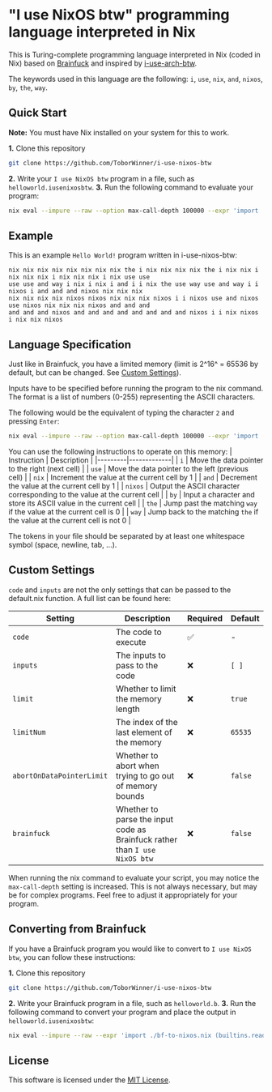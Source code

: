 # "I use NixOS btw" programming language interpreted in Nix

This is Turing-complete programming language interpreted in Nix (coded in Nix) based on [Brainfuck](https://en.wikipedia.org/wiki/Brainfuck) and inspired by [i-use-arch-btw](https://github.com/overmighty/i-use-arch-btw).

The keywords used in this language are the following: `i`, `use`, `nix`, `and`, `nixos`, `by`, `the`, `way`.

## Quick Start

**Note:** You must have Nix installed on your system for this to work.

**1.** Clone this repository
```bash
git clone https://github.com/ToborWinner/i-use-nixos-btw
```
**2.** Write your `I use NixOS btw` program in a file, such as `helloworld.iusenixosbtw`.
**3.** Run the following command to evaluate your program:
```bash
nix eval --impure --raw --option max-call-depth 100000 --expr 'import ./. { code = (builtins.readFile ./helloworld.iusenixosbtw); }'
```

## Example
This is an example `Hello World!` program written in i-use-nixos-btw:
```
nix nix nix nix nix nix nix nix the i nix nix nix nix the i nix nix i nix nix nix i nix nix nix i nix use use
use use and way i nix i nix i and i i nix the use way use and way i i nixos i and and and nixos nix nix nix
nix nix nix nix nixos nixos nix nix nix nixos i i nixos use and nixos use nixos nix nix nix nixos and and and
and and and nixos and and and and and and and and nixos i i nix nixos i nix nix nixos
```

## Language Specification

Just like in Brainfuck, you have a limited memory (limit is 2^16^ = 65536 by default, but can be changed. See [Custom Settings](#custom-settings)).

Inputs have to be specified before running the program to the nix command. The format is a list of numbers (0-255) representing the ASCII characters.

The following would be the equivalent of typing the character `2` and pressing `Enter`:
```bash
nix eval --impure --raw --option max-call-depth 100000 --expr 'import ./. { code = (builtins.readFile ./helloworld.iusenixosbtw); inputs = [ 50 10 ]; }'
```

You can use the following instructions to operate on this memory:
| Instruction | Description |
|---------|-------------|
| `i` | Move the data pointer to the right (next cell) |
| `use` | Move the data pointer to the left (previous cell) |
| `nix` | Increment the value at the current cell by 1 |
| `and` | Decrement the value at the current cell by 1 |
| `nixos` | Output the ASCII character corresponding to the value at the current cell |
| `by` | Input a character and store its ASCII value in the current cell |
| `the` | Jump past the matching `way` if the value at the current cell is 0 |
| `way` | Jump back to the matching `the` if the value at the current cell is not 0 |

The tokens in your file should be separated by at least one whitespace symbol (space, newline, tab, ...).

## Custom Settings

`code` and `inputs` are not the only settings that can be passed to the default.nix function.
A full list can be found here:

| Setting | Description | Required | Default |
|---------|-------------|--|--|
| `code` | The code to execute | ✅ | - |
| `inputs` | The inputs to pass to the code | ❌ | `[ ]` |
| `limit` | Whether to limit the memory length | ❌ | `true` |
| `limitNum` | The index of the last element of the memory | ❌ | `65535` |
| `abortOnDataPointerLimit` | Whether to abort when trying to go out of memory bounds | ❌ | `false` |
| `brainfuck` | Whether to parse the input code as Brainfuck rather than `I use NixOS btw` | ❌ | `false` |

When running the nix command to evaluate your script, you may notice the `max-call-depth` setting is increased. This is not always necessary, but may be for complex programs. Feel free to adjust it appropriately for your program.

## Converting from Brainfuck

If you have a Brainfuck program you would like to convert to `I use NixOS btw`, you can follow these instructions:

**1.** Clone this repository
```bash
git clone https://github.com/ToborWinner/i-use-nixos-btw
```
**2.** Write your Brainfuck program in a file, such as `helloworld.b`.
**3.** Run the following command to convert your program and place the output in `helloworld.iusenixosbtw`:
```bash
nix eval --impure --raw --expr 'import ./bf-to-nixos.nix (builtins.readFile ./helloworld.b)' > helloworld.iusenixosbtw
```

## License
This software is licensed under the [MIT License](https://github.com/ToborWinner/i-use-nixos-btw/blob/main/LICENSE).
